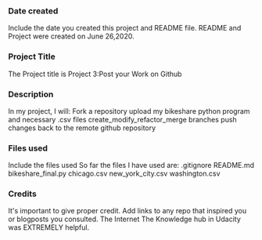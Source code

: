 ### Date created
Include the date you created this project and README file.
README and Project were created on June 26,2020.

### Project Title
The Project title is Project 3:Post your Work on Github

### Description
In my project, I will: 
Fork a repository
upload my bikeshare python program and necessary .csv files
create_modify_refactor_merge branches
push changes back to the remote github repository

### Files used
Include the files used
So far the files I have used are:
.gitignore
README.md
bikeshare_final.py
chicago.csv
new_york_city.csv
washington.csv

### Credits
It's important to give proper credit. Add links to any repo that inspired you or blogposts you consulted.
The Internet
The Knowledge hub in Udacity was EXTREMELY helpful.
